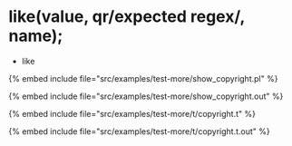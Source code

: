 # like(value, qr/expected regex/, name);

* like

{% embed include file="src/examples/test-more/show_copyright.pl" %}

{% embed include file="src/examples/test-more/show_copyright.out" %}

{% embed include file="src/examples/test-more/t/copyright.t" %}


{% embed include file="src/examples/test-more/t/copyright.t.out" %}


